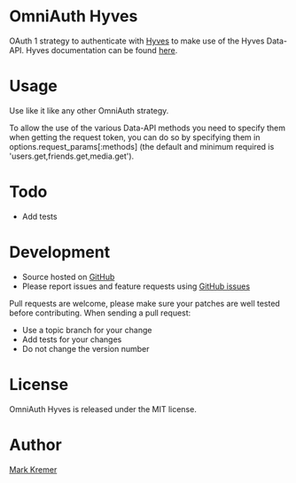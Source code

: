 # OmniAuth Hyves

OAuth 1 strategy to authenticate with [Hyves](http://www.hyves.nl) to make use of the Hyves Data-API. Hyves documentation can be found [here](http://www.hyves-developers.nl/documentation/data-api/hyves-api-oauth/).

# Usage

Use like it like any other OmniAuth strategy.

To allow the use of the various Data-API methods you need to specify them when getting the request token, you can do so by specifying them in options.request_params[:methods] (the default and minimum required is 'users.get,friends.get,media.get').

# Todo

- Add tests

# Development
- Source hosted on [GitHub](https://github.com)
- Please report issues and feature requests using [GitHub issues](https://github.com/socialreferral/omniauth-hyves/issues)

Pull requests are welcome, please make sure your patches are well tested before contributing. When sending a pull request:

- Use a topic branch for your change
- Add tests for your changes
- Do not change the version number

# License
OmniAuth Hyves is released under the MIT license.

# Author
[Mark Kremer](https://github.com/mkremer)
